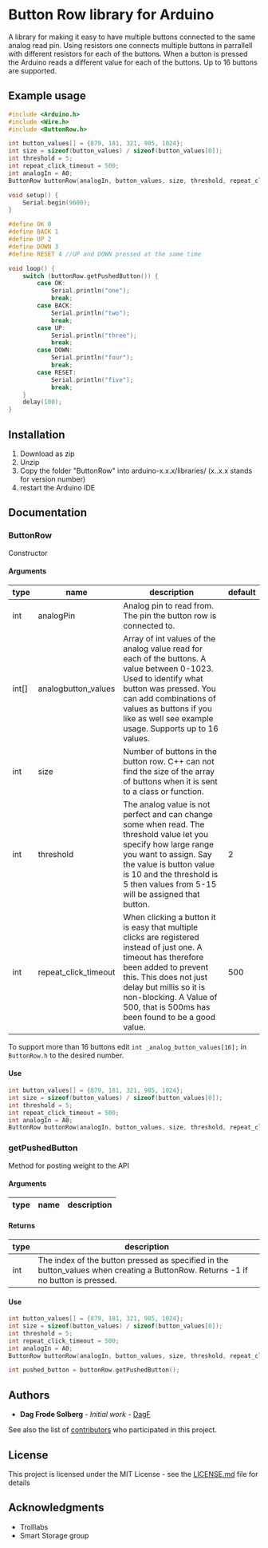 # Button Row library for Arduino
A library for making it easy to have multiple buttons connected to the same analog read pin. 
Using resistors one connects multiple buttons in parrallell with different resistors for each of the 
buttons. When a button is pressed the Arduino reads a different value for each of the buttons.
Up to 16 buttons are supported.

## Example usage
```cpp
#include <Arduino.h>
#include <Wire.h>
#include <ButtonRow.h>

int button_values[] = {879, 181, 321, 985, 1024};
int size = sizeof(button_values) / sizeof(button_values[0]);
int threshold = 5;
int repeat_click_timeout = 500;
int analogIn = A0;
ButtonRow buttonRow(analogIn, button_values, size, threshold, repeat_click_timeout);

void setup() {
    Serial.begin(9600);
}

#define OK 0
#define BACK 1
#define UP 2
#define DOWN 3
#define RESET 4 //UP and DOWN pressed at the same time

void loop() {
    switch (buttonRow.getPushedButton()) {
        case OK:
            Serial.println("one");
            break;
        case BACK:
            Serial.println("two");
            break;
        case UP:
            Serial.println("three");
            break;
        case DOWN:
            Serial.println("four");
            break;
        case RESET:
            Serial.println("five");
            break;
    }
    delay(100);
}
```

## Installation
1. Download as zip
2. Unzip
3. Copy the folder "ButtonRow" into arduino-x.x.x/libraries/ (x..x.x stands for version number)
4. restart the Arduino IDE


## Documentation

### ButtonRow
Constructor

#### Arguments

|type | name | description| default |
| --- | --- | --- | --- |
|int|analogPin|Analog pin to read from. The pin the button row is connected to.| |
|int[]|analogbutton_values|Array of int values of the analog value read for each of the buttons. A value between 0-1023. Used to identify what button was pressed. You can add combinations of values as buttons if you like as well see example usage. Supports up to 16 values.| |
|int|size|Number of buttons in the button row. C++ can not find the size of the array of buttons when it is sent to a class or function.| |
|int|threshold|The analog value is not perfect and can change some when read. The threshold value let you specify how large range you want to assign. Say the value is button value is 10 and the threshold is 5 then values from 5-15 will be assigned that button.| 2|
|int|repeat_click_timeout|When clicking a button it is easy that multiple clicks are registered instead of just one. A timeout has therefore been added to prevent this. This does not just delay but millis so it is non-blocking. A Value of 500, that is 500ms has been found to be a good value.|500|

To support more than 16 buttons edit `int _analog_button_values[16];` in `ButtonRow.h` to the desired number.

#### Use
```cpp
int button_values[] = {879, 181, 321, 985, 1024};
int size = sizeof(button_values) / sizeof(button_values[0]);
int threshold = 5;
int repeat_click_timeout = 500;
int analogIn = A0;
ButtonRow buttonRow(analogIn, button_values, size, threshold, repeat_click_timeout);
```


### getPushedButton
Method for posting weight to the API

#### Arguments
|type | name | description|
| --- | --- | --- | 

#### Returns
|type | description| 
|  --- | --- |
|int | The index of the button pressed as specified in the button_values when creating a ButtonRow. Returns -1 if no button is pressed. |

#### Use
```cpp
int button_values[] = {879, 181, 321, 985, 1024};
int size = sizeof(button_values) / sizeof(button_values[0]);
int threshold = 5;
int repeat_click_timeout = 500;
int analogIn = A0;
ButtonRow buttonRow(analogIn, button_values, size, threshold, repeat_click_timeout);

int pushed_button = buttonRow.getPushedButton();
```

## Authors

* **Dag Frode Solberg** - *Initial work* - [DagF](https://github.com/DagF)

See also the list of [contributors](https://github.com/trolllabs/arduino-button-row/contributors) who participated in this project.


## License

This project is licensed under the MIT License - see the [LICENSE.md](LICENSE.md) file for details

## Acknowledgments

* Trolllabs
* Smart Storage group
